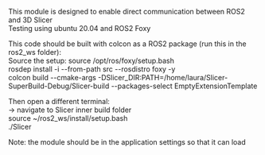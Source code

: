 This module is designed to enable direct communication between ROS2 and 3D Slicer\
Testing using ubuntu 20.04 and ROS2 Foxy

This code should be built with colcon as a ROS2 package (run this in the ros2_ws folder): \
Source the setup: source /opt/ros/foxy/setup.bash \
rosdep install -i --from-path src --rosdistro foxy -y \
colcon build --cmake-args -DSlicer_DIR:PATH=/home/laura/Slicer-SuperBuild-Debug/Slicer-build --packages-select EmptyExtensionTemplate

Then open a different terminal: \
-> navigate to Slicer inner build folder \
source ~/ros2_ws/install/setup.bash \
./Slicer

Note: the module should be in the application settings so that it can load
